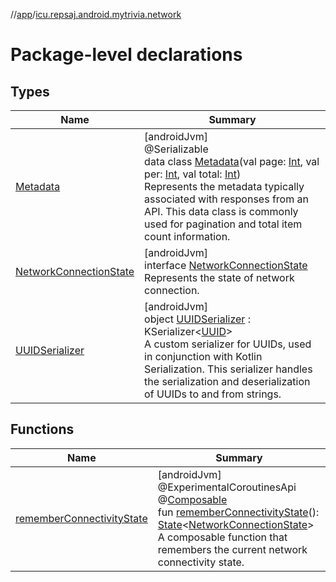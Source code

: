 //[app](../../index.md)/[icu.repsaj.android.mytrivia.network](index.md)

# Package-level declarations

## Types

| Name                                                         | Summary                                                                                                                                                                                                                                                                                                                                                                                                                                                                                                    |
|--------------------------------------------------------------|------------------------------------------------------------------------------------------------------------------------------------------------------------------------------------------------------------------------------------------------------------------------------------------------------------------------------------------------------------------------------------------------------------------------------------------------------------------------------------------------------------|
| [Metadata](-metadata/index.md)                               | [androidJvm]<br>@Serializable<br>data class [Metadata](-metadata/index.md)(val page: [Int](https://kotlinlang.org/api/latest/jvm/stdlib/kotlin/-int/index.html), val per: [Int](https://kotlinlang.org/api/latest/jvm/stdlib/kotlin/-int/index.html), val total: [Int](https://kotlinlang.org/api/latest/jvm/stdlib/kotlin/-int/index.html))<br>Represents the metadata typically associated with responses from an API. This data class is commonly used for pagination and total item count information. |
| [NetworkConnectionState](-network-connection-state/index.md) | [androidJvm]<br>interface [NetworkConnectionState](-network-connection-state/index.md)<br>Represents the state of network connection.                                                                                                                                                                                                                                                                                                                                                                      |
| [UUIDSerializer](-u-u-i-d-serializer/index.md)               | [androidJvm]<br>object [UUIDSerializer](-u-u-i-d-serializer/index.md) : KSerializer&lt;[UUID](https://developer.android.com/reference/kotlin/java/util/UUID.html)&gt; <br>A custom serializer for UUIDs, used in conjunction with Kotlin Serialization. This serializer handles the serialization and deserialization of UUIDs to and from strings.                                                                                                                                                        |

## Functions

| Name                                                        | Summary                                                                                                                                                                                                                                                                                                                                                                                                                                                                    |
|-------------------------------------------------------------|----------------------------------------------------------------------------------------------------------------------------------------------------------------------------------------------------------------------------------------------------------------------------------------------------------------------------------------------------------------------------------------------------------------------------------------------------------------------------|
| [rememberConnectivityState](remember-connectivity-state.md) | [androidJvm]<br>@ExperimentalCoroutinesApi<br>@[Composable](https://developer.android.com/reference/kotlin/androidx/compose/runtime/Composable.html)<br>fun [rememberConnectivityState](remember-connectivity-state.md)(): [State](https://developer.android.com/reference/kotlin/androidx/compose/runtime/State.html)&lt;[NetworkConnectionState](-network-connection-state/index.md)&gt;<br>A composable function that remembers the current network connectivity state. |
